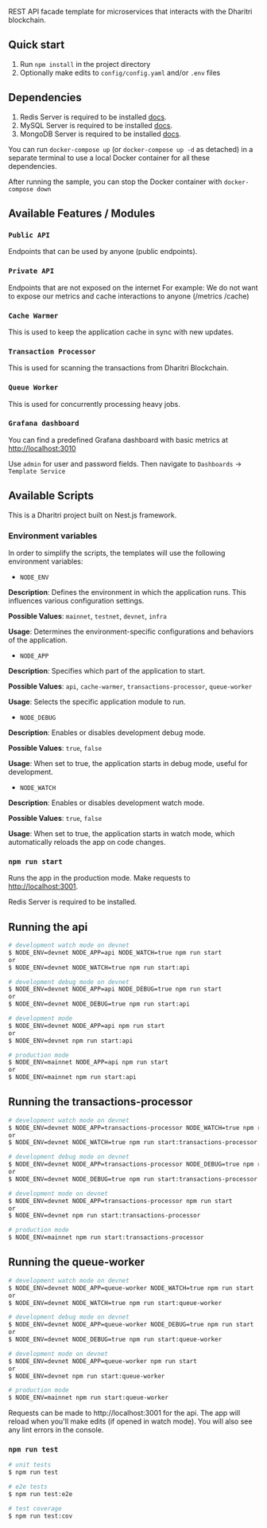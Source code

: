 REST API facade template for microservices that interacts with the Dharitri blockchain.

## Quick start

1. Run `npm install` in the project directory
2. Optionally make edits to `config/config.yaml` and/or `.env` files

## Dependencies

1. Redis Server is required to be installed [docs](https://redis.io/).
2. MySQL Server is required to be installed [docs](https://dev.mysql.com/doc/refman/8.0/en/installing.html).
3. MongoDB Server is required to be installed [docs](https://docs.mongodb.com/).

You can run `docker-compose up` (or `docker-compose up -d` as detached) in a separate terminal to use a local Docker container for all these dependencies.

After running the sample, you can stop the Docker container with `docker-compose down`

## Available Features / Modules

### `Public API`

Endpoints that can be used by anyone (public endpoints).

### `Private API`

Endpoints that are not exposed on the internet
For example: We do not want to expose our metrics and cache interactions to anyone (/metrics /cache)

### `Cache Warmer`

This is used to keep the application cache in sync with new updates.

### `Transaction Processor`

This is used for scanning the transactions from Dharitri Blockchain.

### `Queue Worker`

This is used for concurrently processing heavy jobs.

### `Grafana dashboard`

You can find a predefined Grafana dashboard with basic metrics at [http://localhost:3010](http://localhost:3010)

Use `admin` for user and password fields. Then navigate to `Dashboards` -> `Template Service`

## Available Scripts

This is a Dharitri project built on Nest.js framework.

### Environment variables

In order to simplify the scripts, the templates will use the following environment variables:

- `NODE_ENV`

**Description**: Defines the environment in which the application runs. This influences various configuration settings.

**Possible Values**: `mainnet`, `testnet`, `devnet`, `infra`

**Usage**: Determines the environment-specific configurations and behaviors of the application.

- `NODE_APP`

**Description**: Specifies which part of the application to start.

**Possible Values**: `api`, `cache-warmer`, `transactions-processor`, `queue-worker`

**Usage**: Selects the specific application module to run.

- `NODE_DEBUG`

**Description**: Enables or disables development debug mode.

**Possible Values**: `true`, `false`

**Usage**: When set to true, the application starts in debug mode, useful for development.

- `NODE_WATCH`

**Description**: Enables or disables development watch mode.

**Possible Values**: `true`, `false`

**Usage**: When set to true, the application starts in watch mode, which automatically reloads the app on code changes.


### `npm run start`

Runs the app in the production mode.
Make requests to [http://localhost:3001](http://localhost:3001).

Redis Server is required to be installed.

## Running the api

```bash
# development watch mode on devnet
$ NODE_ENV=devnet NODE_APP=api NODE_WATCH=true npm run start
or
$ NODE_ENV=devnet NODE_WATCH=true npm run start:api

# development debug mode on devnet
$ NODE_ENV=devnet NODE_APP=api NODE_DEBUG=true npm run start
or
$ NODE_ENV=devnet NODE_DEBUG=true npm run start:api

# development mode
$ NODE_ENV=devnet NODE_APP=api npm run start
or
$ NODE_ENV=devnet npm run start:api

# production mode
$ NODE_ENV=mainnet NODE_APP=api npm run start
or
$ NODE_ENV=mainnet npm run start:api
```

## Running the transactions-processor

```bash
# development watch mode on devnet
$ NODE_ENV=devnet NODE_APP=transactions-processor NODE_WATCH=true npm run start
or
$ NODE_ENV=devnet NODE_WATCH=true npm run start:transactions-processor

# development debug mode on devnet
$ NODE_ENV=devnet NODE_APP=transactions-processor NODE_DEBUG=true npm run start
or
$ NODE_ENV=devnet NODE_DEBUG=true npm run start:transactions-processor

# development mode on devnet
$ NODE_ENV=devnet NODE_APP=transactions-processor npm run start
or
$ NODE_ENV=devnet npm run start:transactions-processor

# production mode
$ NODE_ENV=mainnet npm run start:transactions-processor
```

## Running the queue-worker

```bash
# development watch mode on devnet
$ NODE_ENV=devnet NODE_APP=queue-worker NODE_WATCH=true npm run start
or
$ NODE_ENV=devnet NODE_WATCH=true npm run start:queue-worker

# development debug mode on devnet
$ NODE_ENV=devnet NODE_APP=queue-worker NODE_DEBUG=true npm run start
or
$ NODE_ENV=devnet NODE_DEBUG=true npm run start:queue-worker

# development mode on devnet
$ NODE_ENV=devnet NODE_APP=queue-worker npm run start
or
$ NODE_ENV=devnet npm run start:queue-worker

# production mode
$ NODE_ENV=mainnet npm run start:queue-worker
```

Requests can be made to http://localhost:3001 for the api. The app will reload when you'll make edits (if opened in watch mode). You will also see any lint errors in the console.​

### `npm run test`

```bash
# unit tests
$ npm run test

# e2e tests
$ npm run test:e2e

# test coverage
$ npm run test:cov
```
